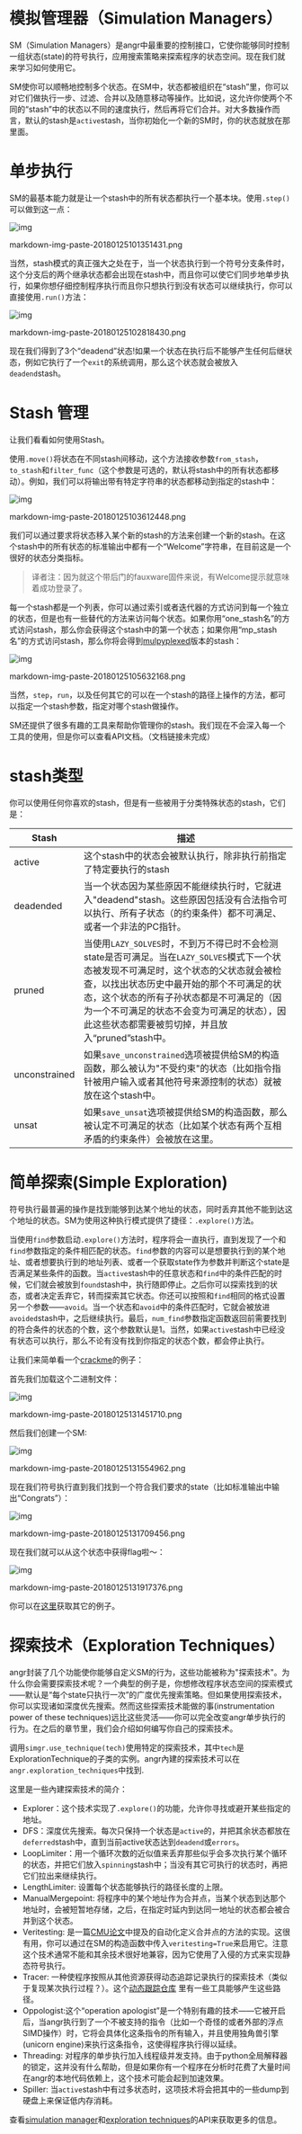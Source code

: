 # 模拟管理器（Simulation Managers）

SM（Simulation Managers）是angr中最重要的控制接口，它使你能够同时控制一组状态(state)的符号执行，应用搜索策略来探索程序的状态空间。现在我们就来学习如何使用它。

SM使你可以顺畅地控制多个状态。在SM中，状态都被组织在“stash”里，你可以对它们做执行一步、过滤、合并以及随意移动等操作。比如说，这允许你使两个不同的“stash”中的状态以不同的速度执行，然后再将它们合并。对大多数操作而言，默认的stash是`active`stash，当你初始化一个新的SM时，你的状态就放在那里面。

# 单步执行

SM的最基本能力就是让一个stash中的所有状态都执行一个基本块。使用`.step()`可以做到这一点：

![img](https:////upload-images.jianshu.io/upload_images/19793687-cb09387dcb854adf.png?imageMogr2/auto-orient/strip|imageView2/2/w/674)

markdown-img-paste-20180125101351431.png

当然，stash模式的真正强大之处在于，当一个状态执行到一个符号分支条件时，这个分支后的两个继承状态都会出现在stash中，而且你可以使它们同步地单步执行，如果你想仔细控制程序执行而且你只想执行到没有状态可以继续执行，你可以直接使用`.run()`方法：

![img](https:////upload-images.jianshu.io/upload_images/19793687-1d7aec9671396a35.png?imageMogr2/auto-orient/strip|imageView2/2/w/1200)

markdown-img-paste-20180125102818430.png

现在我们得到了3个“deadend”状态!如果一个状态在执行后不能够产生任何后继状态，例如它执行了一个`exit`的系统调用，那么这个状态就会被放入`deadend`stash。

# Stash 管理

让我们看看如何使用Stash。

使用`.move()`将状态在不同stash间移动，这个方法接收参数`from_stash`，`to_stash`和`filter_func`（这个参数是可选的，默认将stash中的所有状态都移动）。例如，我们可以将输出带有特定字符串的状态都移动到指定的stash中：

![img](https:////upload-images.jianshu.io/upload_images/19793687-47fc8576b78be5e3.png?imageMogr2/auto-orient/strip|imageView2/2/w/1163)

markdown-img-paste-20180125103612448.png

我们可以通过要求将状态移入某个新的stash的方法来创建一个新的stash。在这个stash中的所有状态的标准输出中都有一个“Welcome”字符串，在目前这是一个很好的状态分类指标。

> 译者注：因为就这个带后门的fauxware固件来说，有Welcome提示就意味着成功登录了。

每一个stash都是一个列表，你可以通过索引或者迭代器的方式访问到每一个独立的状态，但是也有一些替代的方法来访问每个状态。如果你用“one_stash名”的方式访问stash，那么你会获得这个stash中的第一个状态；如果你用“mp_stash名”的方式访问stash，那么你将会得到[mulpyplexed](https://links.jianshu.com/go?to=https%3A%2F%2Fgithub.com%2Fzardus%2Fmulpyplexer)版本的stash：

![img](https:////upload-images.jianshu.io/upload_images/19793687-cb51a332927e7f2d.png?imageMogr2/auto-orient/strip|imageView2/2/w/1200)

markdown-img-paste-20180125105632168.png

当然，`step`，`run`，以及任何其它的可以在一个stash的路径上操作的方法，都可以指定一个stash参数，指定对哪个stash做操作。

SM还提供了很多有趣的工具来帮助你管理你的stash。我们现在不会深入每一个工具的使用，但是你可以查看API文档。（文档链接未完成）

# stash类型

你可以使用任何你喜欢的stash，但是有一些被用于分类特殊状态的stash，它们是：

| Stash         | 描述                                                         |
| ------------- | ------------------------------------------------------------ |
| active        | 这个stash中的状态会被默认执行，除非执行前指定了特定要执行的stash |
| deadended     | 当一个状态因为某些原因不能继续执行时，它就进入"deadend"stash。这些原因包括没有合法指令可以执行、所有子状态（的约束条件）都不可满足、或者一个非法的PC指针。 |
| pruned        | 当使用`LAZY_SOLVES`时，不到万不得已时不会检测state是否可满足。当在`LAZY_SOLVES`模式下一个状态被发现不可满足时，这个状态的父状态就会被检查，以找出状态历史中最开始的那个不可满足的状态，这个状态的所有子孙状态都是不可满足的（因为一个不可满足的状态不会变为可满足的状态），因此这些状态都需要被剪切掉，并且放入“pruned”stash中。 |
| unconstrained | 如果`save_unconstrained`选项被提供给SM的构造函数，那么被认为"不受约束"的状态（比如指令指针被用户输入或者其他符号来源控制的状态）就被放在这个stash中。 |
| unsat         | 如果`save_unsat`选项被提供给SM的构造函数，那么被认定不可满足的状态（比如某个状态有两个互相矛盾的约束条件）会被放在这里。 |

# 简单探索(Simple Exploration)

符号执行最普遍的操作是找到能够到达某个地址的状态，同时丢弃其他不能到达这个地址的状态。SM为使用这种执行模式提供了捷径：`.explore()`方法。

当使用`find`参数启动`.explore()`方法时，程序将会一直执行，直到发现了一个和`find`参数指定的条件相匹配的状态。`find`参数的内容可以是想要执行到的某个地址、或者想要执行到的地址列表、或者一个获取state作为参数并判断这个state是否满足某些条件的函数。当`active`stash中的任意状态和`find`中的条件匹配的时候，它们就会被放到`found`stash中，执行随即停止。之后你可以探索找到的状态，或者决定丢弃它，转而探索其它状态。你还可以按照和`find`相同的格式设置另一个参数——`avoid`。当一个状态和`avoid`中的条件匹配时，它就会被放进`avoided`stash中，之后继续执行。最后，`num_find`参数指定函数返回前需要找到的符合条件的状态的个数，这个参数默认是1。当然，如果`active`stash中已经没有状态可以执行，那么不论有没有找到你指定的状态个数，都会停止执行。

让我们来简单看一个[crackme](https://links.jianshu.com/go?to=https%3A%2F%2Fgithub.com%2Fangr%2Fangr-doc%2Ftree%2Fmaster%2Fexamples%2FCSCI-4968-MBE%2Fchallenges%2Fcrackme0x00a)的例子：

首先我们加载这个二进制文件：

![img](https:////upload-images.jianshu.io/upload_images/19793687-c6e9abdcc667abf2.png?imageMogr2/auto-orient/strip|imageView2/2/w/426)

markdown-img-paste-20180125131451710.png

然后我们创建一个SM:

![img](https:////upload-images.jianshu.io/upload_images/19793687-f177767007d57769.png?imageMogr2/auto-orient/strip|imageView2/2/w/380)

markdown-img-paste-20180125131554962.png

现在我们符号执行直到我们找到一个符合我们要求的state（比如标准输出中输出“Congrats”）：

![img](https:////upload-images.jianshu.io/upload_images/19793687-065cc1124f1171f5.png?imageMogr2/auto-orient/strip|imageView2/2/w/628)

markdown-img-paste-20180125131709456.png

现在我们就可以从这个状态中获得flag啦～：

![img](https:////upload-images.jianshu.io/upload_images/19793687-d1f07e721ddc8c96.png?imageMogr2/auto-orient/strip|imageView2/2/w/1150)

markdown-img-paste-20180125131917376.png

你可以在[这里](https://links.jianshu.com/go?to=https%3A%2F%2Fgithub.com%2Fangr%2Fangr-doc%2Ftree%2Fmaster%2Fexamples)获取其它的例子。

# 探索技术（Exploration Techniques）

angr封装了几个功能使你能够自定义SM的行为，这些功能被称为"探索技术"。为什么你会需要探索技术呢？一个典型的例子是，你想修改程序状态空间的探索模式——默认是“每个state只执行一次”的广度优先搜索策略。但如果使用探索技术，你可以实现诸如深度优先搜索。然而这些探索技术能做的事(instrumentation power of these techniques)远比这些灵活——你可以完全改变angr单步执行的行为。在之后的章节里，我们会介绍如何编写你自己的探索技术。

调用`simgr.use_technique(tech)`使用特定的探索技术，其中`tech`是ExplorationTechnique的子类的实例。angr內建的探索技术可以在`angr.exploration_techniques`中找到.

这里是一些內建探索技术的简介：

- Explorer：这个技术实现了`.explore()`的功能，允许你寻找或避开某些指定的地址。
- DFS：深度优先搜索。每次只保持一个状态是`active`的，并把其余状态都放在`deferred`stash中，直到当前active状态达到`deadend`或`errors`。
- LoopLimiter：用一个循环次数的近似值来丢弃那些似乎会多次执行某个循环的状态，并把它们放入`spinning`stash中；当没有其它可执行的状态时，再把它们拉出来继续执行。
- LengthLimiter: 设置每个状态能够执行的路径长度的上限。
- ManualMergepoint: 将程序中的某个地址作为合并点，当某个状态到达那个地址时，会被短暂地存储，之后，在指定时延内到达同一地址的状态都会被合并到这个状态。
- Veritesting: 是一篇[CMU论文](https://links.jianshu.com/go?to=https%3A%2F%2Fusers.ece.cmu.edu%2F~dbrumley%2Fpdf%2FAvgerinos%20et%20al._2014_Enhancing%20Symbolic%20Execution%20with%20Veritesting.pdf)中提及的自动化定义合并点的方法的实现。这很有用，你可以通过在SM的构造函数中传入`veritesting=True`来启用它。注意这个技术通常不能和其余技术很好地兼容，因为它使用了入侵的方式来实现静态符号执行。
- Tracer: 一种使程序按照从其他资源获得动态追踪记录执行的探索技术（类似于复现某次执行过程？）。这个[动态跟踪仓库](https://links.jianshu.com/go?to=https%3A%2F%2Fgithub.com%2Fangr%2Ftracer)
   里有一些工具能够产生这些路径。
- Oppologist:这个“operation apologist”是一个特别有趣的技术——它被开启后，当angr执行到了一个不被支持的指令（比如一个奇怪的或者外部的浮点SIMD操作）时，它将会具体化这条指令的所有输入，并且使用独角兽引擎(unicorn engine)来执行这条指令，这使得程序执行得以延续。
- Threading: 对程序的单步执行加入线程级并发支持。由于python全局解释器的锁定，这并没有什么帮助，但是如果你有一个程序在分析时花费了大量时间在angr的本地代码依赖上，这个技术可能会起到加速效果。
- Spiller: 当`active`stash中有过多状态时，这项技术将会把其中的一些dump到硬盘上来保证低内存消耗。

查看[simulation manager](https://links.jianshu.com/go?to=http%3A%2F%2Fangr.io%2Fapi-doc%2Fangr.html%23module-angr.manager)和[exploration techniques](https://links.jianshu.com/go?to=http%3A%2F%2Fangr.io%2Fapi-doc%2Fangr.html%23angr.exploration_techniques.ExplorationTechnique)的API来获取更多的信息。